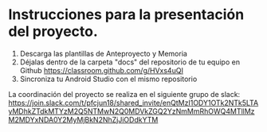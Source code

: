 # Instrucciones para la presentación del proyecto.

1. Descarga las plantillas de Anteproyecto y Memoria
2. Déjalas dentro de la carpeta "docs" del repositorio de tu equipo en Github https://classroom.github.com/g/HVxs4uQI
3. Sincroniza tu Android Studio con el mismo repositorio

La coordinación del proyecto se realiza en el siguiente grupo de slack:
https://join.slack.com/t/pfcjun18/shared_invite/enQtMzI1ODY1OTk2NTk5LTAyMDhkZTdkMTYzM2Q5NTMwN2Q0MDVkZGQ2YzNmMmRhOWQ4MTllMzM2MDYxNDA0Y2MyMjBkN2NhZjJiODdkYTM
